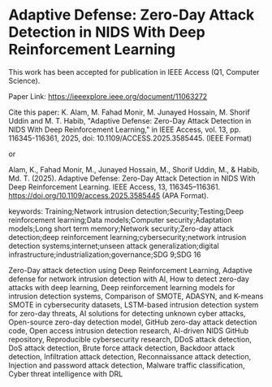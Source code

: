 # Adaptive Defense: Zero-Day Attack Detection in NIDS With Deep Reinforcement Learning
This work has been accepted for publication in IEEE Access (Q1, Computer Science).

Paper Link: https://ieeexplore.ieee.org/document/11063272

Cite this paper: K. Alam, M. Fahad Monir, M. Junayed Hossain, M. Shorif Uddin and M. T. Habib, "Adaptive Defense: Zero-Day Attack Detection in NIDS With Deep Reinforcement Learning," in IEEE Access, vol. 13, pp. 116345-116361, 2025, doi: 10.1109/ACCESS.2025.3585445. (IEEE Format)

or

Alam, K., Fahad Monir, M., Junayed Hossain, M., Shorif Uddin, M., & Habib, Md. T. (2025). Adaptive Defense: Zero-Day Attack Detection in NIDS With Deep Reinforcement Learning. IEEE Access, 13, 116345–116361. https://doi.org/10.1109/access.2025.3585445 (APA Format).

keywords: Training;Network intrusion detection;Security;Testing;Deep reinforcement learning;Data models;Computer security;Adaptation models;Long short term memory;Network security;Zero-day attack detection;deep reinforcement learning;cybersecurity;network intrusion detection systems;internet;unseen attack generalization;digital infrastructure;industrialization;governance;SDG 9;SDG 16

Zero-Day attack detection using Deep Reinforcement Learning, Adaptive defense for network intrusion detection with AI, How to detect zero-day attacks with deep learning, Deep reinforcement learning models for intrusion detection systems, Comparison of SMOTE, ADASYN, and K-means SMOTE in cybersecurity datasets, LSTM-based intrusion detection system for zero-day threats, AI solutions for detecting unknown cyber attacks, Open-source zero-day detection model, GitHub zero-day attack detection code, Open access intrusion detection research, AI-driven NIDS GitHub repository, Reproducible cybersecurity research, DDoS attack detection, DoS attack detection, Brute force attack detection, Backdoor attack detection, Infiltration attack detection, Reconnaissance attack detection, Injection and password attack detection, Malware traffic classification, Cyber threat intelligence with DRL



